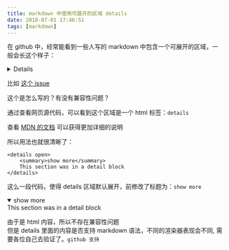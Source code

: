 ```yaml
---
title: markdown 中使用可展开的区域 details
date: 2018-07-01 17:46:51
tags: [markdown]
---
```


在 github 中，经常能看到一些人写的 markdown 中包含一个可展开的区域，一般会长这个样子：
<details>
    some thing
</details>


比如 [这个 issue](https://github.com/fastlane/fastlane/issues/12757)

这个是怎么写的？有没有兼容性问题？

通过查看网页源代码，可以看到这个区域是一个 html 标签：`details`

查看 [MDN 的文档](https://developer.mozilla.org/zh-CN/docs/Web/HTML/Element/details) 可以获得更加详细的说明

所以用法也就很清晰了：

```
<details open>
    <summary>show more</summary>
    This section was in a detail block
</details>

```
这么一段代码，使得 details 区域默认展开，前修改了标题为：`show more`

<details open>
    <summary>show more</summary>
    This section was in a detail block

</details>

由于是 html 内容，所以不存在兼容性问题  
但是 details 里面的内容是否支持 markdown 语法，不同的渲染器表现会不同, 需要各位自己去验证了。`github 支持`






